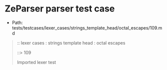 # ZeParser parser test case

- Path: tests/testcases/lexer_cases/strings_template_head/octal_escapes/109.md

> :: lexer cases : strings template head : octal escapes
>
> ::> 109
>
> Imported lexer test
>
> <template head> ZeroToThreeOctalDigit OctalDigit OctalDigit (other character/high digit)

## Input

`````js
`\0121${"<--"}`
`````

## Output

_Note: the whole output block is auto-generated. Manual changes will be overwritten!_

Below follow outputs in four parsing modes: sloppy mode, strict mode script goal, module goal, web compat mode (always sloppy).

Note that the output parts are auto-generated by the test runner to reflect actual result.

### Sloppy mode

Parsed with script goal and as if the code did not start with strict mode header.

`````
throws: Parser error!
  Template contained an illegal escape, illegal in a statement

`\0121${"<--"}`
^------- error
`````

### Strict mode

Parsed with script goal but as if it was starting with `"use strict"` at the top.

_Output same as sloppy mode._

### Module goal

Parsed with the module goal.

_Output same as sloppy mode._

### Web compat mode

Parsed in sloppy script mode but with the web compat flag enabled.

_Output same as sloppy mode._
